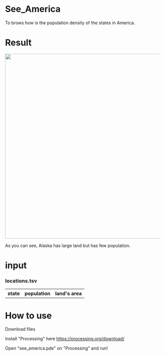 # See_America
To brows how is the population density of the states in America.

# Result
<img src="https://github.com/shutokawabata0723/See_America/blob/master/America.png" width="600px">

As you can see, Alaska has large land but has few population.

# input 
### locations.tsv
<table>
  <th>state<th>population<th>land's area
</table>

# How to use
Download files

Install "Processing" here https://processing.org/download/

Open "see_america.pde" on "Processing" and run!



